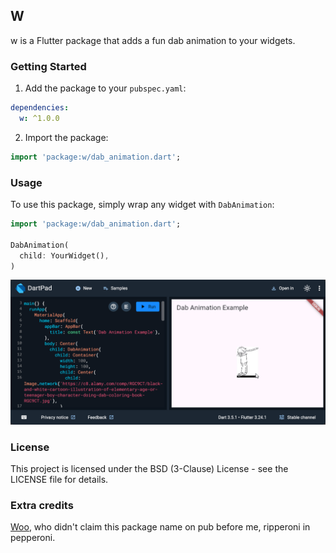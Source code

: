 ## W

w is a Flutter package that adds a fun dab animation to your widgets.

### Getting Started

1. Add the package to your `pubspec.yaml`:
```yaml
dependencies:
  w: ^1.0.0
```
2. Import the package:
```dart
import 'package:w/dab_animation.dart';
```

### Usage

To use this package, simply wrap any widget with `DabAnimation`:

```dart
import 'package:w/dab_animation.dart';

DabAnimation(
  child: YourWidget(),
)
```

![Demo](./example/demo.gif)

### License

This project is licensed under the BSD (3-Clause) License - see the LICENSE file for details.

### Extra credits

[Woo](https://github.com/brainwo), who didn't claim this package name on pub before me, ripperoni in pepperoni.